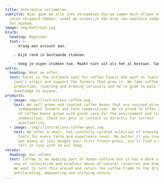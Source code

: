 ```yaml
---
title: Informatie verzamelen
subtitle: Hier gaan we alle info verzamelen die we samen doch alleen over de
  jaren vergaard hebben, zodat we eindelijk één bron van waarheid hebben voor
  het museum.
image: img/daftruck.jpg
blurb:
  heading: Beginnen
  text: >-
    - Vraag een account aan.

    - Kijk rond in bestaande stukken.

    - Voeg je eigen stukken toe. Maakt niet uit als het al bestaat. Samenvoegen doen we later.
intro:
  heading: What we offer
  text: Kaldi is the ultimate spot for coffee lovers who want to learn about their
    java’s origin and support the farmers that grew it. We take coffee
    production, roasting and brewing seriously and we’re glad to pass that
    knowledge to anyone.
products:
  - image: img/illustrations-coffee.svg
    text: We sell green and roasted coffee beans that are sourced directly from
      independent farmers and farm cooperatives. We’re proud to offer a variety
      of coffee beans grown with great care for the environment and local
      communities. Check our post or contact us directly for current
      availability.
  - image: /img/illustrations-coffee-gear.svg
    text: We offer a small, but carefully curated selection of brewing gear and
      tools for every taste and experience level. No matter if you roast your
      own beans or just bought your first french press, you’ll find a gadget to
      fall in love with in our shop.
values:
  heading: Our values
  text: Coffee is an amazing part of human culture but it has a dark side too –
    one of colonialism and mindless abuse of natural resources and human lives.
    We want to turn this around and return the coffee trade to the drink’s
    exhilarating, empowering and unifying nature.
---
```

